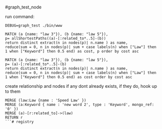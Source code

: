 #graph_test_node

run command:
```shell
DEBUG=graph_test ./bin/www
```

```
MATCH (a {name: "law 3"}), (b {name: "law 5"}),
p= allShortestPaths((a)-[:related_to*..5]-(b))
return distinct extract(n in nodes(p)| n.name ) as name, 
reduce(sum = 0, n in nodes(p)| sum + case labels(n) when ["Law"] then 1 when ["Keyword"] then 0.5 end) as cost, p order by cost asc
```

```       
MATCH (a {name: "law 3"}), (b {name: "law 5"}),
p= (a)-[:related_to*..5]-(b)
return distinct extract(n in nodes(p)| n.name ) as name, 
reduce(sum = 0, n in nodes(p)| sum + case labels(n) when ["Law"] then 1 when ["Keyword"] then 0.5 end) as cost order by cost asc
```


create relationship and nodes if any dont already exists, if they do, hook up to them
```
MERGE (law:Law {name : 'Speed Law' })
MERGE (a:Keyword { name : 'new word 2', type : 'Keyword', mongo_ref: '0' })
MERGE (a)-[r:related_to]->(law)
RETURN r
```# registry
